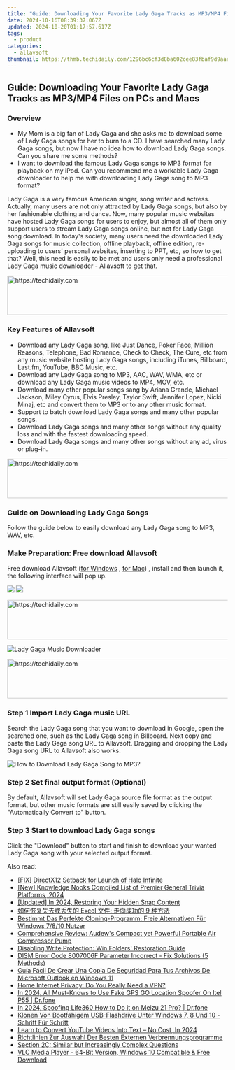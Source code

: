 ```yaml
---
title: "Guide: Downloading Your Favorite Lady Gaga Tracks as MP3/MP4 Files on PCs and Macs"
date: 2024-10-16T08:39:37.067Z
updated: 2024-10-20T01:17:57.617Z
tags:
  - product
categories:
  - allavsoft
thumbnail: https://thmb.techidaily.com/1296bc6cf3d8ba602cee83fbaf9d9aae0f41d750526e3d62954932be609de318.jpg
---
```


## Guide: Downloading Your Favorite Lady Gaga Tracks as MP3/MP4 Files on PCs and Macs

### Overview

* My Mom is a big fan of Lady Gaga and she asks me to download some of Lady Gaga songs for her to burn to a CD. I have searched many Lady Gaga songs, but now I have no idea how to download Lady Gaga songs. Can you share me some methods?
* I want to download the famous Lady Gaga songs to MP3 format for playback on my iPod. Can you recommend me a workable Lady Gaga downloader to help me with downloading Lady Gaga song to MP3 format?

Lady Gaga is a very famous American singer, song writer and actress. Actually, many users are not only attracted by Lady Gaga songs, but also by her fashionable clothing and dance. Now, many popular music websites have hosted Lady Gaga songs for users to enjoy, but almost all of them only support users to stream Lady Gaga songs online, but not for Lady Gaga song download. In today's society, many users need the downloaded Lady Gaga songs for music collection, offline playback, offline edition, re-uploading to users' personal websites, inserting to PPT, etc, so how to get that? Well, this need is easily to be met and users only need a professional Lady Gaga music downloader - Allavsoft to get that.

<!-- affiliate ads begin -->
<a href="https://appsumo.8odi.net/c/5597632/2043596/7443" target="_top" id="2043596">
  <img src="//a.impactradius-go.com/display-ad/7443-2043596" border="0" alt="https://techidaily.com" width="728" height="90"/>
</a>
<img height="0" width="0" src="https://appsumo.8odi.net/i/5597632/2043596/7443" style="position:absolute;visibility:hidden;" border="0" />
<!-- affiliate ads end -->

### Key Features of Allavsoft

* Download any Lady Gaga song, like Just Dance, Poker Face, Million Reasons, Telephone, Bad Romance, Check to Check, The Cure, etc from any music website hosting Lady Gaga songs, including iTunes, Billboard, Last.fm, YouTube, BBC Music, etc.
* Download any Lady Gaga song to MP3, AAC, WAV, WMA, etc or download any Lady Gaga music videos to MP4, MOV, etc.
* Download many other popular songs sang by Ariana Grande, Michael Jackson, Miley Cyrus, Elvis Presley, Taylor Swift, Jennifer Lopez, Nicki Minaj, etc and convert them to MP3 or to any other music format.
* Support to batch download Lady Gaga songs and many other popular songs.
* Download Lady Gaga songs and many other songs without any quality loss and with the fastest downloading speed.
* Download Lady Gaga songs and many other songs without any ad, virus or plug-in.

<!-- affiliate ads begin -->
<a href="https://appsumo.8odi.net/c/5597632/2049378/7443" target="_top" id="2049378">
  <img src="//a.impactradius-go.com/display-ad/7443-2049378" border="0" alt="https://techidaily.com" width="728" height="90"/>
</a>
<img height="0" width="0" src="https://appsumo.8odi.net/i/5597632/2049378/7443" style="position:absolute;visibility:hidden;" border="0" />
<!-- affiliate ads end -->

### Guide on Downloading Lady Gaga Songs

Follow the guide below to easily download any Lady Gaga song to MP3, WAV, etc.

### Make Preparation: Free download Allavsoft

Free download Allavsoft ([for Windows](https://tools.techidaily.com/allavsoft/products/) , [for Mac](https://tools.techidaily.com/allavsoft/products/)) , install and then launch it, the following interface will pop up.

[![](https://www.allavsoft.com/how-to/../images/how-to/free-download-win.jpg)](https://tools.techidaily.com/allavsoft/products/) [![](https://www.allavsoft.com/how-to/../images/how-to/free-download-mac.jpg)](https://tools.techidaily.com/allavsoft/products/)

<!-- affiliate ads begin -->
<a href="https://ursime.pxf.io/c/5597632/2136545/16384" target="_top" id="2136545">
  <img src="//a.impactradius-go.com/display-ad/16384-2136545" border="0" alt="https://techidaily.com" width="728" height="90"/>
</a>
<img height="0" width="0" src="https://ursime.pxf.io/i/5597632/2136545/16384" style="position:absolute;visibility:hidden;" border="0" />
<!-- affiliate ads end -->

![Lady Gaga Music Downloader](https://www.allavsoft.com/how-to/../images/allavsoft/screen-shot-600.jpg)

<!-- affiliate ads begin -->
<a href="https://appsumo.8odi.net/c/5597632/2137394/7443" target="_top" id="2137394">
  <img src="//a.impactradius-go.com/display-ad/7443-2137394" border="0" alt="https://techidaily.com" width="600" height="90"/>
</a>
<img height="0" width="0" src="https://appsumo.8odi.net/i/5597632/2137394/7443" style="position:absolute;visibility:hidden;" border="0" />
<!-- affiliate ads end -->

### Step 1 Import Lady Gaga music URL

Search the Lady Gaga song that you want to download in Google, open the searched one, such as the Lady Gaga song in Billboard. Next copy and paste the Lady Gaga song URL to Allavsoft. Dragging and dropping the Lady Gaga song URL to Allavsoft also works.

![How to Download Lady Gaga Song to MP3?](https://www.allavsoft.com/how-to/../images/how-to/download-rtmp-video/download-rtmp-video.jpg)

### Step 2 Set final output format (Optional)

By default, Allavsoft will set Lady Gaga source file format as the output format, but other music formats are still easily saved by clicking the "Automatically Convert to" button.

### Step 3 Start to download Lady Gaga songs

Click the "Download" button to start and finish to download your wanted Lady Gaga song with your selected output format.

<ins class="adsbygoogle"
     style="display:block"
     data-ad-format="autorelaxed"
     data-ad-client="ca-pub-7571918770474297"
     data-ad-slot="1223367746"></ins>

<ins class="adsbygoogle"
     style="display:block"
     data-ad-client="ca-pub-7571918770474297"
     data-ad-slot="8358498916"
     data-ad-format="auto"
     data-full-width-responsive="true"></ins>

<span class="atpl-alsoreadstyle">Also read:</span>
<div><ul>
<li><a href="https://graphic-issues.techidaily.com/fix-directx12-setback-for-launch-of-halo-infinite/"><u>[FIX] DirectX12 Setback for Launch of Halo Infinite</u></a></li>
<li><a href="https://extra-guidance.techidaily.com/new-knowledge-nooks-compiled-list-of-premier-general-trivia-platforms-2024/"><u>[New] Knowledge Nooks Compiled List of Premier General Trivia Platforms, 2024</u></a></li>
<li><a href="https://snapchat-videos.techidaily.com/updated-in-2024-restoring-your-hidden-snap-content/"><u>[Updated] In 2024, Restoring Your Hidden Snap Content</u></a></li>
<li><a href="https://win-docs.techidaily.com/excel-9/"><u>如何恢复失去或丢失的 Excel 文件: 走向成功的 9 种方法</u></a></li>
<li><a href="https://win-docs.techidaily.com/bestimmt-das-perfekte-cloning-programm-freie-alternativen-fur-windows-7810-nutzer/"><u>Bestimmt Das Perfekte Cloning-Programm: Freie Alternativen Für Windows 7/8/10 Nutzer</u></a></li>
<li><a href="https://buynow-tips.techidaily.com/comprehensive-review-audews-compact-yet-powerful-portable-air-compressor-pump/"><u>Comprehensive Review: Audew's Compact yet Powerful Portable Air Compressor Pump</u></a></li>
<li><a href="https://win11.techidaily.com/disabling-write-protection-win-folders-restoration-guide/"><u>Disabling Write Protection: Win Folders' Restoration Guide</u></a></li>
<li><a href="https://win-docs.techidaily.com/dism-error-code-8007006f-parameter-incorrect-fix-solutions-5-methods/"><u>DISM Error Code 8007006F Parameter Incorrect - Fix Solutions (5 Methods)</u></a></li>
<li><a href="https://win-docs.techidaily.com/guia-facil-de-crear-una-copia-de-seguridad-para-tus-archivos-de-microsoft-outlook-en-windows-11/"><u>Guía Fácil De Crear Una Copia De Seguridad Para Tus Archivos De Microsoft Outlook en Windows 11</u></a></li>
<li><a href="https://win-docs.techidaily.com/home-internet-privacy-do-you-really-need-a-vpn/"><u>Home Internet Privacy: Do You Really Need a VPN?</u></a></li>
<li><a href="https://change-location.techidaily.com/in-2024-all-must-knows-to-use-fake-gps-go-location-spoofer-on-itel-p55-drfone-by-drfone-virtual-android/"><u>In 2024, All Must-Knows to Use Fake GPS GO Location Spoofer On Itel P55 | Dr.fone</u></a></li>
<li><a href="https://phone-solutions.techidaily.com/in-2024-spoofing-life360-how-to-do-it-on-meizu-21-pro-drfone-by-drfone-virtual-android/"><u>In 2024, Spoofing Life360 How to Do it on Meizu 21 Pro? | Dr.fone</u></a></li>
<li><a href="https://win-docs.techidaily.com/klonen-von-bootfahigem-usb-flashdrive-unter-windows-7-8-und-10-schritt-fur-schritt/"><u>Klonen Von Bootfähigem USB-Flashdrive Unter Windows 7, 8 Und 10 - Schritt Für Schritt</u></a></li>
<li><a href="https://facebook-record-videos.techidaily.com/learn-to-convert-youtube-videos-into-text-no-cost-in-2024/"><u>Learn to Convert YouTube Videos Into Text – No Cost, In 2024</u></a></li>
<li><a href="https://win-docs.techidaily.com/richtlinien-zur-auswahl-der-besten-externen-verbrennungsprogramme/"><u>Richtlinien Zur Auswahl Der Besten Externen Verbrennungsprogramme</u></a></li>
<li><a href="https://win-docs.techidaily.com/section-2c-similar-but-increasingly-complex-questions/"><u>Section 2C: Similar but Increasingly Complex Questions</u></a></li>
<li><a href="https://video-ai-editor.techidaily.com/vlc-media-player-64-bit-version-windows-10-compatible-and-free-download/"><u>VLC Media Player - 64-Bit Version, Windows 10 Compatible & Free Download</u></a></li>
</ul></div>

